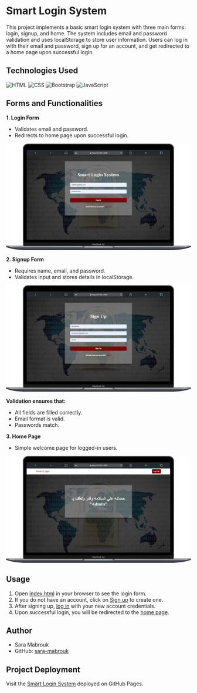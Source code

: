 # Smart Login System

This project implements a basic smart login system with three main forms: login, signup, and home. The system includes email and password validation and uses localStorage to store user information. Users can log in with their email and password, sign up for an account, and get redirected to a home page upon successful login.

## Technologies Used

![HTML](https://img.shields.io/badge/HTML5-E34F26?style=flat&logo=HTML5&logoColor=white) ![CSS](https://img.shields.io/badge/CSS3-1572B6?style=flat&logo=CSS3&logoColor=white) ![Bootstrap](https://img.shields.io/badge/Bootstrap-7952B3?style=flat&logo=Bootstrap&logoColor=white) ![JavaScript](https://img.shields.io/badge/JavaScript-F7DF1E?style=flat&logo=JavaScript&logoColor=black)

## Forms and Functionalities

**1. Login Form**

- Validates email and password.
- Redirects to home page upon successful login.

![Login Form](./image/screens/Macbook-Air-127.0.0.1%20(4).png)

**2. Signup Form**

- Requires name, email, and password.
- Validates input and stores details in localStorage.

![Signup Form](./image/screens/Macbook-Air-127.0.0.1%20(2).png)

**Validation ensures that:**

- All fields are filled correctly.
- Email format is valid.
- Passwords match.

**3. Home Page**

- Simple welcome page for logged-in users.

![Home Page](./image/screens/Macbook-Air-127.0.0.1%20(3).png)

## Usage

1. Open [index.html](./index.html) in your browser to see the login form.
2. If you do not have an account, click on [Sign up](./signup.html) to create one.
3. After signing up, [log in](./index.html) with your new account credentials.
4. Upon successful login, you will be redirected to the [home page](./home.html).

## Author

- Sara Mabrouk
- GitHub: [sara-mabrouk](https://github.com/sara-mabrouk)

## Project Deployment

Visit the [Smart Login System](https://sara-mabrouk.github.io/Smart-Login-System/) deployed on GitHub Pages.
